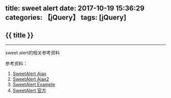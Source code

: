 title: sweet alert
date: 2017-10-19 15:36:29
categories: 【jQuery】
tags: [jQuery]
---
## {{ title }} ##

---

sweet alert的相关参考资料

参考资料：

1. [SweetAlert Ajax](https://stackoverflow.com/questions/31493898/sweetalert-confirm-with-ajax-request)
2. [SweetAlert Ajax2](http://www.cnblogs.com/zx-admin/p/6009558.html)
3. [SweetAlert Example](http://jsfiddle.net/dhirajbodicherla/xe096w10/33/)
4. [SweetAlert 官方](https://sweetalert.js.org/)
